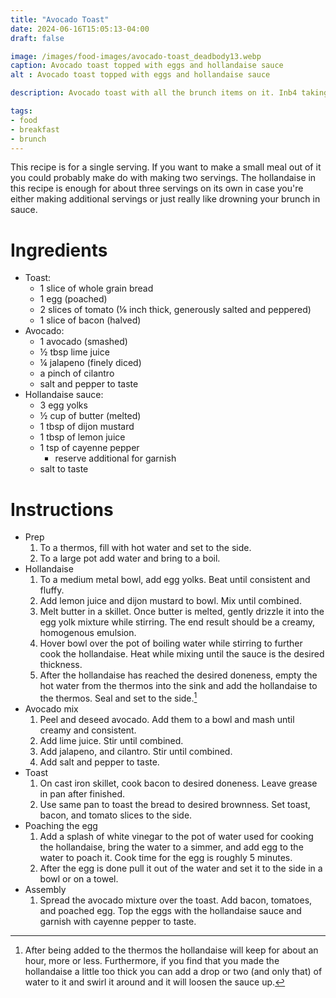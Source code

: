 ```yaml
---
title: "Avocado Toast"
date: 2024-06-16T15:05:13-04:00
draft: false

image: /images/food-images/avocado-toast_deadbody13.webp
caption: Avocado toast topped with eggs and hollandaise sauce
alt : Avocado toast topped with eggs and hollandaise sauce

description: Avocado toast with all the brunch items on it. Inb4 taking out a loan to make rent

tags:
- food
- breakfast
- brunch
---
```


This recipe is for a single serving. If you want to make a small meal out of it you could probably make do with making two servings. The hollandaise in this recipe is enough for about three servings on its own in case you're either making additional servings or just really like drowning your brunch in sauce.

# Ingredients
- Toast:
    - 1 slice of whole grain bread
    - 1 egg (poached)
    - 2 slices of tomato (&frac18; inch thick, generously salted and peppered)
    - 1 slice of bacon (halved)
- Avocado:
    - 1 avocado (smashed)
    - &frac12; tbsp lime juice
    - &frac14; jalapeno (finely diced)
    - a pinch of cilantro
    - salt and pepper to taste
- Hollandaise sauce:
    - 3 egg yolks
    - &frac12; cup of butter (melted)
    - 1 tbsp of dijon mustard
    - 1 tbsp of lemon juice
    - 1 tsp of cayenne pepper
        - reserve additional for garnish
    - salt to taste

# Instructions
- Prep
    1. To a thermos, fill with hot water and set to the side.
    1. To a large pot add water and bring to a boil.
- Hollandaise
    1. To a medium metal bowl, add egg yolks. Beat until consistent and fluffy.
    1. Add lemon juice and dijon mustard to bowl. Mix until combined.
    1. Melt butter in a skillet. Once butter is melted, gently drizzle it into the egg yolk mixture while stirring. The end result should be a creamy, homogenous emulsion.
    1. Hover bowl over the pot of boiling water while stirring to further cook the hollandaise. Heat while mixing until the sauce is the desired thickness.
    1. After the hollandaise has reached the desired doneness, empty the hot water from the thermos into the sink and add the hollandaise to the thermos. Seal and set to the side.[^1]
- Avocado mix
    1. Peel and deseed avocado. Add them to a bowl and mash until creamy and consistent.
    1. Add lime juice. Stir until combined.
    1. Add jalapeno, and cilantro. Stir until combined.
    1. Add salt and pepper to taste.
- Toast
    1. On cast iron skillet, cook bacon to desired doneness. Leave grease in pan after finished.
    1. Use same pan to toast the bread to desired brownness. Set toast, bacon, and tomato slices to the side.
- Poaching the egg
    1. Add a splash of white vinegar to the pot of water used for cooking the hollandaise, bring the water to a simmer, and add egg to the water to poach it. Cook time for the egg is roughly 5 minutes.
    1. After the egg is done pull it out of the water and set it to the side in a bowl or on a towel.
- Assembly
    1. Spread the avocado mixture over the toast. Add bacon, tomatoes, and poached egg. Top the eggs with the hollandaise sauce and garnish with cayenne pepper to taste.


[^1]: After being added to the thermos the hollandaise will keep for about an hour, more or less. Furthermore, if you find that you made the hollandaise a little too thick you can add a drop or two (and only that) of water to it and swirl it around and it will loosen the sauce up.
